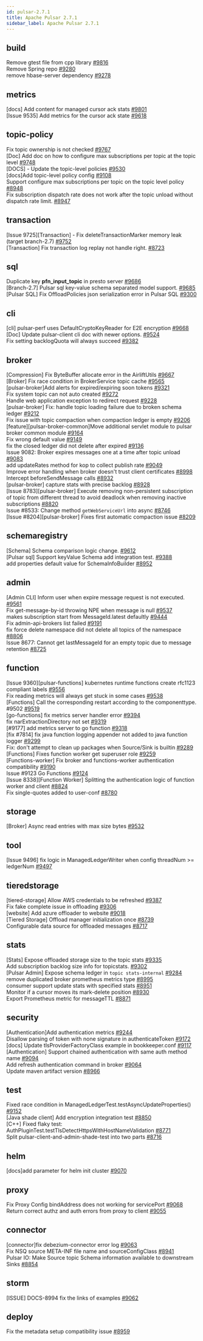 ```yaml
---
id: pulsar-2.7.1
title: Apache Pulsar 2.7.1 
sidebar_label: Apache Pulsar 2.7.1 
---
```


## build
Remove gtest file from cpp library [#9816](https://github.com/apache/pulsar/pull/9816)  
Remove Spring repo [#9280](https://github.com/apache/pulsar/pull/9280)  
remove hbase-server dependency [#9278](https://github.com/apache/pulsar/pull/9278)  

## metrics
[docs] Add content for managed cursor ack stats [#9801](https://github.com/apache/pulsar/pull/9801)  
[Issue 9535] Add metrics for the cursor ack state [#9618](https://github.com/apache/pulsar/pull/9618)  

## topic-policy
Fix topic ownership is not checked [#9767](https://github.com/apache/pulsar/pull/9767)  
[Doc] Add doc on how to configure max subscriptions per topic at the topic level  [#9748](https://github.com/apache/pulsar/pull/9748)  
[DOCS] - Update the topic-level policies [#9530](https://github.com/apache/pulsar/pull/9530)  
[docs]Add topic-level policy config [#9108](https://github.com/apache/pulsar/pull/9108)  
Support configure max subscriptions per topic on the topic level policy [#8948](https://github.com/apache/pulsar/pull/8948)  
Fix subscription dispatch rate does not work after the topic unload without dispatch rate limit. [#8947](https://github.com/apache/pulsar/pull/8947)  

## transaction
[Issue 9725][Transaction] - Fix deleteTransactionMarker memory leak (target branch-2.7) [#9752](https://github.com/apache/pulsar/pull/9752)  
[Transaction] Fix transaction log replay not handle right. [#8723](https://github.com/apache/pulsar/pull/8723)  

## sql
Duplicate key __pfn_input_topic__ in presto server [#9686](https://github.com/apache/pulsar/pull/9686)  
[Branch-2.7] Pulsar sql key-value schema separated model support. [#9685](https://github.com/apache/pulsar/pull/9685)  
[Pulsar SQL] Fix OffloadPolicies json serialization error in Pulsar SQL [#9300](https://github.com/apache/pulsar/pull/9300)  

## cli
[cli] pulsar-perf uses DefaultCryptoKeyReader for E2E encryption [#9668](https://github.com/apache/pulsar/pull/9668)  
[Doc] Update pulsar-client cli doc with newer options. [#9524](https://github.com/apache/pulsar/pull/9524)  
Fix setting backlogQuota will always succeed [#9382](https://github.com/apache/pulsar/pull/9382)  

## broker
[Compression] Fix ByteBuffer allocate error in the AirliftUtils [#9667](https://github.com/apache/pulsar/pull/9667)  
[Broker] Fix race condition in BrokerService topic cache [#9565](https://github.com/apache/pulsar/pull/9565)  
[pulsar-broker]Add alerts for expired/expiring soon tokens [#9321](https://github.com/apache/pulsar/pull/9321)  
Fix system topic can not auto created [#9272](https://github.com/apache/pulsar/pull/9272)  
Handle web application exception to redirect request [#9228](https://github.com/apache/pulsar/pull/9228)  
[pulsar-broker] Fix: handle topic loading failure due to broken schema ledger [#9212](https://github.com/apache/pulsar/pull/9212)  
Fix issue with topic compaction when compaction ledger is empty [#9206](https://github.com/apache/pulsar/pull/9206)  
[feature][pulsar-broker-common]Move additional servlet module to pulsar broker common module [#9164](https://github.com/apache/pulsar/pull/9164)  
Fix wrong default value [#9149](https://github.com/apache/pulsar/pull/9149)  
fix the closed ledger did not delete after expired [#9136](https://github.com/apache/pulsar/pull/9136)  
Issue 9082: Broker expires messages one at a time after topic unload [#9083](https://github.com/apache/pulsar/pull/9083)  
add updateRates method for kop to collect publish rate [#9049](https://github.com/apache/pulsar/pull/9049)  
Improve error handling when broker doesn't trust client certificates [#8998](https://github.com/apache/pulsar/pull/8998)  
Intercept beforeSendMessage calls [#8932](https://github.com/apache/pulsar/pull/8932)  
[pulsar-broker] capture stats with precise backlog [#8928](https://github.com/apache/pulsar/pull/8928)  
[Issue 8783][pulsar-broker] Execute removing non-persistent subscription of topic from different thread to avoid deadlock when removing inactive subscriptions [#8820](https://github.com/apache/pulsar/pull/8820)  
Issue #8533: Change method `getWebServiceUrl` into async [#8746](https://github.com/apache/pulsar/pull/8746)  
[Issue #8204][pulsar-broker] Fixes first automatic compaction issue [#8209](https://github.com/apache/pulsar/pull/8209)  

## schemaregistry
[Schema] Schema comparison logic change. [#9612](https://github.com/apache/pulsar/pull/9612)  
[Pulsar sql] Support keyValue Schema add integration test. [#9388](https://github.com/apache/pulsar/pull/9388)  
add properties default value for SchemaInfoBuilder [#8952](https://github.com/apache/pulsar/pull/8952)  

## admin
[Admin CLI] Inform user when expire message request is not executed. [#9561](https://github.com/apache/pulsar/pull/9561)  
Fix get-message-by-id throwing NPE when message is null [#9537](https://github.com/apache/pulsar/pull/9537)  
makes subscription start from MessageId.latest defaultly [#9444](https://github.com/apache/pulsar/pull/9444)  
Fix admin-api-brokers list failed [#9191](https://github.com/apache/pulsar/pull/9191)  
fix force delete namespace did not delete all topics of the namespace [#8806](https://github.com/apache/pulsar/pull/8806)  
Issue 8677: Cannot get lastMessageId for an empty topic due to message retention [#8725](https://github.com/apache/pulsar/pull/8725)  

## function
[Issue 9360][pulsar-functions] kubernetes runtime functions create rfc1123 compliant labels [#9556](https://github.com/apache/pulsar/pull/9556)  
Fix reading metrics will always get stuck in some cases [#9538](https://github.com/apache/pulsar/pull/9538)  
[Functions] Call the corresponding restart according to the componenttype. #9502 [#9519](https://github.com/apache/pulsar/pull/9519)  
[go-functions] fix metrics server handler error [#9394](https://github.com/apache/pulsar/pull/9394)  
fix narExtractionDirectory not set [#9319](https://github.com/apache/pulsar/pull/9319)  
[#9177] add metrics server to go function [#9318](https://github.com/apache/pulsar/pull/9318)  
[fix #7814] fix java function logging appender not added to java function logger [#9299](https://github.com/apache/pulsar/pull/9299)  
Fix: don't attempt to clean up packages when Source/Sink is builtin [#9289](https://github.com/apache/pulsar/pull/9289)  
[Functions] Fixes function worker get superuser role [#9259](https://github.com/apache/pulsar/pull/9259)  
[Functions-worker] Fix broker and functions-worker authentication compatibility [#9190](https://github.com/apache/pulsar/pull/9190)  
Issue #9123 Go Functions [#9124](https://github.com/apache/pulsar/pull/9124)  
[Issue 8338][Function Worker] Splitting the authentication logic of function worker and client [#8824](https://github.com/apache/pulsar/pull/8824)  
Fix single-quotes added to user-conf [#8780](https://github.com/apache/pulsar/pull/8780)  

## storage
[Broker] Async read entries with max size bytes [#9532](https://github.com/apache/pulsar/pull/9532)  

## tool
[Issue 9496] fix logic in ManagedLedgerWriter when config threadNum >= ledgerNum [#9497](https://github.com/apache/pulsar/pull/9497)  

## tieredstorage
[tiered-storage] Allow AWS credentials to be refreshed [#9387](https://github.com/apache/pulsar/pull/9387)  
Fix fake complete issue in offloading [#9306](https://github.com/apache/pulsar/pull/9306)  
[website] Add azure offloader to website [#9018](https://github.com/apache/pulsar/pull/9018)  
[Tiered Storage] Offload manager initialization once [#8739](https://github.com/apache/pulsar/pull/8739)  
Configurable data source for offloaded messages [#8717](https://github.com/apache/pulsar/pull/8717)  

## stats
[Stats] Expose offloaded storage size to the topic stats [#9335](https://github.com/apache/pulsar/pull/9335)  
Add subscription backlog size info for topicstats. [#9302](https://github.com/apache/pulsar/pull/9302)  
[Pulsar Admin] Expose schema ledger in `topic stats-internal` [#9284](https://github.com/apache/pulsar/pull/9284)  
remove duplicated broker prometheus metrics type [#8995](https://github.com/apache/pulsar/pull/8995)  
consumer support update stats with specified stats [#8951](https://github.com/apache/pulsar/pull/8951)  
Monitor if a cursor moves its mark-delete position [#8930](https://github.com/apache/pulsar/pull/8930)  
Export Prometheus metric for messageTTL [#8871](https://github.com/apache/pulsar/pull/8871)  

## security
[Authentication]Add authentication metrics [#9244](https://github.com/apache/pulsar/pull/9244)  
Disallow parsing of token with none signature in authenticateToken [#9172](https://github.com/apache/pulsar/pull/9172)  
[docs] Update tlsProviderFactoryClass example in bookkeeper.conf [#9117](https://github.com/apache/pulsar/pull/9117)  
[Authentication] Support chained authentication with same auth method name [#9094](https://github.com/apache/pulsar/pull/9094)  
Add refresh authentication command in broker [#9064](https://github.com/apache/pulsar/pull/9064)  
Update maven artifact version [#8966](https://github.com/apache/pulsar/pull/8966)  

## test
Fixed race condition in ManagedLedgerTest.testAsyncUpdateProperties() [#9152](https://github.com/apache/pulsar/pull/9152)  
[Java shade client] Add encryption integration test [#8850](https://github.com/apache/pulsar/pull/8850)  
[C++] Fixed flaky test: AuthPluginTest.testTlsDetectHttpsWithHostNameValidation [#8771](https://github.com/apache/pulsar/pull/8771)  
Split pulsar-client-and-admin-shade-test into two parts [#8716](https://github.com/apache/pulsar/pull/8716)  

## helm
[docs]add parameter for helm init cluster [#9070](https://github.com/apache/pulsar/pull/9070)  

## proxy
Fix Proxy Config bindAddress does not working for servicePort  [#9068](https://github.com/apache/pulsar/pull/9068)  
Return correct authz and auth errors from proxy to client [#9055](https://github.com/apache/pulsar/pull/9055)  

## connector
[connector]fix debezium-connector error log [#9063](https://github.com/apache/pulsar/pull/9063)  
Fix NSQ source META-INF file name and sourceConfigClass [#8941](https://github.com/apache/pulsar/pull/8941)  
Pulsar IO: Make Source topic Schema information available to downstream Sinks [#8854](https://github.com/apache/pulsar/pull/8854)  

## storm
[ISSUE] DOCS-8994 fix the links of examples [#9062](https://github.com/apache/pulsar/pull/9062)  

## deploy
Fix the metadata setup compatibility issue [#8959](https://github.com/apache/pulsar/pull/8959)  

